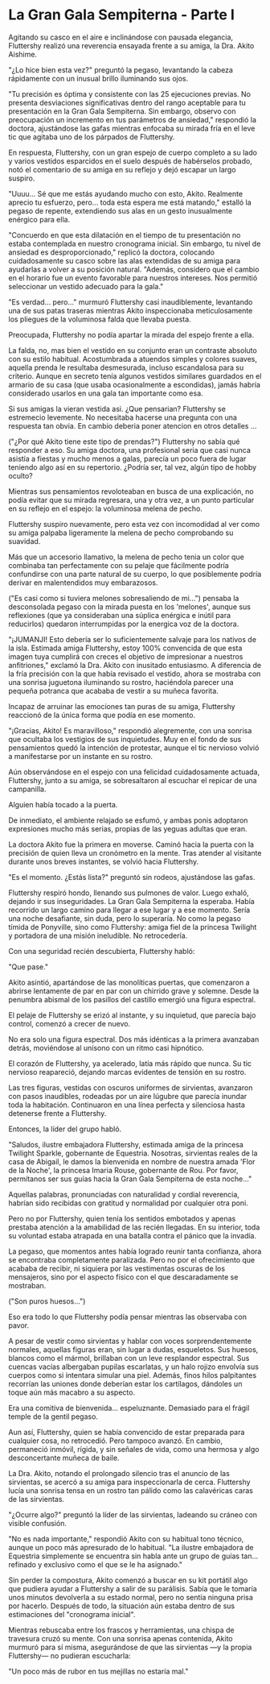 # La Gran Gala Sempiterna - Parte I

Agitando su casco en el aire e inclinándose con pausada elegancia, Fluttershy realizó una reverencia ensayada frente a su amiga, la Dra. Akito Aishime.

"¿Lo hice bien esta vez?" preguntó la pegaso, levantando la cabeza rápidamente con un inusual brillo iluminando sus ojos.

"Tu precisión es óptima y consistente con las 25 ejecuciones previas. No presenta desviaciones significativas dentro del rango aceptable para tu presentación en la Gran Gala Sempiterna. Sin embargo, observo con preocupación un incremento en tus parámetros de ansiedad," respondió la doctora, ajustándose las gafas mientras enfocaba su mirada fría en el leve tic que agitaba uno de los párpados de Fluttershy.

En respuesta, Fluttershy, con un gran espejo de cuerpo completo a su lado y varios vestidos esparcidos en el suelo después de habérselos probado, notó el comentario de su amiga en su reflejo y dejó escapar un largo suspiro.

"Uuuu... Sé que me estás ayudando mucho con esto, Akito. Realmente aprecio tu esfuerzo, pero... toda esta espera me está matando," estalló la pegaso de repente, extendiendo sus alas en un gesto inusualmente enérgico para ella.

"Concuerdo en que esta dilatación en el tiempo de tu presentación no estaba contemplada en nuestro cronograma inicial. Sin embargo, tu nivel de ansiedad es desproporcionado," replicó la doctora, colocando cuidadosamente su casco sobre las alas extendidas de su amiga para ayudarlas a volver a su posición natural. "Además, considero que el cambio en el horario fue un evento favorable para nuestros intereses. Nos permitió seleccionar un vestido adecuado para la gala."

"Es verdad... pero..." murmuró Fluttershy casi inaudiblemente, levantando una de sus patas traseras mientras Akito inspeccionaba meticulosamente los pliegues de la voluminosa falda que llevaba puesta.

Preocupada, Fluttershy no podía apartar la mirada del espejo frente a ella.

La falda, no, mas bien el vestido en su conjunto eran un contraste absoluto con su estilo habitual. Acostumbrada a atuendos simples y colores suaves, aquella prenda le resultaba desmesurada, incluso escandalosa para su criterio. Aunque en secreto tenía algunos vestidos similares guardados en el armario de su casa (que usaba ocasionalmente a escondidas), jamás habría considerado usarlos en una gala tan importante como esa.

Si sus amigas la vieran vestida asi. ¿Que pensarian? Fluttershy se estremecio levemente. No necesitaba hacerse una pregunta con una respuesta tan obvia. En cambio deberia poner atencion en otros detalles ...

("¿Por qué Akito tiene este tipo de prendas?") Fluttershy no sabía qué responder a eso. Su amiga doctora, una profesional seria que casi nunca asistía a fiestas y mucho menos a galas, parecía un poco fuera de lugar teniendo algo así en su repertorio. ¿Podría ser, tal vez, algún tipo de hobby oculto?

Mientras sus pensamientos revoloteaban en busca de una explicación, no podía evitar que su mirada regresara, una y otra vez, a un punto particular en su reflejo en el espejo: la voluminosa melena de pecho.

Fluttershy suspiro nuevamente, pero esta vez con incomodidad al ver como su amiga palpaba ligeramente la melena de pecho comprobando su suavidad.

Más que un accesorio llamativo, la melena de pecho tenia un color que combinaba tan perfectamente con su pelaje que fácilmente podría confundirse con una parte natural de su cuerpo, lo que posiblemente podría derivar en malentendidos muy embarazosos.

("Es casi como si tuviera melones sobresaliendo de mi...") pensaba la desconsolada pegaso con la mirada puesta en los 'melones', aunque sus reflexiones (que ya consideraban una súplica enérgica e inútil para reducirlos) quedaron interrumpidas por la energica voz de la doctora.

"¡JUMANJI! Esto debería ser lo suficientemente salvaje para los nativos de la isla. Estimada amiga Fluttershy, estoy 100% convencida de que esta imagen tuya cumplirá con creces el objetivo de impresionar a nuestros anfitriones," exclamó la Dra. Akito con inusitado entusiasmo. A diferencia de la fría precisión con la que había revisado el vestido, ahora se mostraba con una sonrisa juguetona iluminando su rostro, haciéndola parecer una pequeña potranca que acababa de vestir a su muñeca favorita.

Incapaz de arruinar las emociones tan puras de su amiga, Fluttershy reaccionó de la única forma que podía en ese momento.

"¡Gracias, Akito! Es maravilloso," respondió alegremente, con una sonrisa que ocultaba los vestigios de sus inquietudes. Muy en el fondo de sus pensamientos quedó la intención de protestar, aunque el tic nervioso volvió a manifestarse por un instante en su rostro.

Aún observándose en el espejo con una felicidad cuidadosamente actuada, Fluttershy, junto a su amiga, se sobresaltaron al escuchar el repicar de una campanilla.

Alguien había tocado a la puerta.

De inmediato, el ambiente relajado se esfumó, y ambas ponis adoptaron expresiones mucho más serias, propias de las yeguas adultas que eran.

La doctora Akito fue la primera en moverse. Caminó hacia la puerta con la precisión de quien lleva un cronómetro en la mente. Tras atender al visitante durante unos breves instantes, se volvió hacia Fluttershy.

"Es el momento. ¿Estás lista?" preguntó sin rodeos, ajustándose las gafas.

Fluttershy respiró hondo, llenando sus pulmones de valor. Luego exhaló, dejando ir sus inseguridades. La Gran Gala Sempiterna la esperaba. Había recorrido un largo camino para llegar a ese lugar y a ese momento. Sería una noche desafiante, sin duda, pero lo superaría. No como la pegaso tímida de Ponyville, sino como Fluttershy: amiga fiel de la princesa Twilight y portadora de una misión ineludible. No retrocedería.

Con una seguridad recién descubierta, Fluttershy habló:

"Que pase."

Akito asintió, apartándose de las monolíticas puertas, que comenzaron a abrirse lentamente de par en par con un chirrido grave y solemne. Desde la penumbra abismal de los pasillos del castillo emergió una figura espectral.

El pelaje de Fluttershy se erizó al instante, y su inquietud, que parecía bajo control, comenzó a crecer de nuevo.

No era solo una figura espectral. Dos más idénticas a la primera avanzaban detrás, moviéndose al unísono con un ritmo casi hipnótico.

El corazón de Fluttershy, ya acelerado, latía más rápido que nunca. Su tic nervioso reapareció, dejando marcas evidentes de tensión en su rostro.

Las tres figuras, vestidas con oscuros uniformes de sirvientas, avanzaron con pasos inaudibles, rodeadas por un aire lúgubre que parecía inundar toda la habitación. Continuaron en una línea perfecta y silenciosa hasta detenerse frente a Fluttershy.

Entonces, la líder del grupo habló.

"Saludos, ilustre embajadora Fluttershy, estimada amiga de la princesa Twilight Sparkle, gobernante de Equestria. Nosotras, sirvientas reales de la casa de Abigail, le damos la bienvenida en nombre de nuestra amada 'Flor de la Noche', la princesa Imaria Rouse, gobernante de Rou. Por favor, permítanos ser sus guías hacia la Gran Gala Sempiterna de esta noche..."

Aquellas palabras, pronunciadas con naturalidad y cordial reverencia, habrían sido recibidas con gratitud y normalidad por cualquier otra poni.

Pero no por Fluttershy, quien tenía los sentidos embotados y apenas prestaba atención a la amabilidad de las recién llegadas. En su interior, toda su voluntad estaba atrapada en una batalla contra el pánico que la invadía.

La pegaso, que momentos antes había logrado reunir tanta confianza, ahora se encontraba completamente paralizada. Pero no por el ofrecimiento que acababa de recibir, ni siquiera por las vestimentas oscuras de los mensajeros, sino por el aspecto físico con el que descaradamente se mostraban.

("Son puros huesos...")

Eso era todo lo que Fluttershy podía pensar mientras las observaba con pavor.

A pesar de vestir como sirvientas y hablar con voces sorprendentemente normales, aquellas figuras eran, sin lugar a dudas, esqueletos. Sus huesos, blancos como el mármol, brillaban con un leve resplandor espectral. Sus cuencas vacías albergaban pupilas escarlatas, y un halo rojizo envolvía sus cuerpos como si intentara simular una piel. Además, finos hilos palpitantes recorrían las uniones donde deberían estar los cartílagos, dándoles un toque aún más macabro a su aspecto.

Era una comitiva de bienvenida... espeluznante. Demasiado para el frágil temple de la gentil pegaso.

Aun así, Fluttershy, quien se había convencido de estar preparada para cualquier cosa, no retrocedió. Pero tampoco avanzó. En cambio, permaneció inmóvil, rígida, y sin señales de vida, como una hermosa y algo desconcertante muñeca de baile.

La Dra. Akito, notando el prolongado silencio tras el anuncio de las sirvientas, se acercó a su amiga para inspeccionarla de cerca. Fluttershy lucía una sonrisa tensa en un rostro tan pálido como las calavéricas caras de las sirvientas.

"¿Ocurre algo?" preguntó la líder de las sirvientas, ladeando su cráneo con visible confusión.

"No es nada importante," respondió Akito con su habitual tono técnico, aunque un poco más apresurado de lo habitual. "La ilustre embajadora de Equestria simplemente se encuentra sin habla ante un grupo de guías tan... refinado y exclusivo como el que se le ha asignado."

Sin perder la compostura, Akito comenzó a buscar en su kit portátil algo que pudiera ayudar a Fluttershy a salir de su parálisis. Sabía que le tomaría unos minutos devolverla a su estado normal, pero no sentía ninguna prisa por hacerlo. Después de todo, la situación aún estaba dentro de sus estimaciones del "cronograma inicial".

Mientras rebuscaba entre los frascos y herramientas, una chispa de travesura cruzó su mente. Con una sonrisa apenas contenida, Akito murmuró para sí misma, asegurándose de que las sirvientas —y la propia Fluttershy— no pudieran escucharla:

"Un poco más de rubor en tus mejillas no estaría mal."
